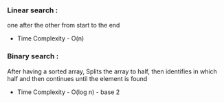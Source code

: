 ### Linear search : 
one after the other from start to the end
- Time Complexity - O(n)
### Binary search :
After having a sorted array, Splits the array to half, then identifies in which half and then continues
until the element is found
- Time Complexity - O(log n) - base 2

